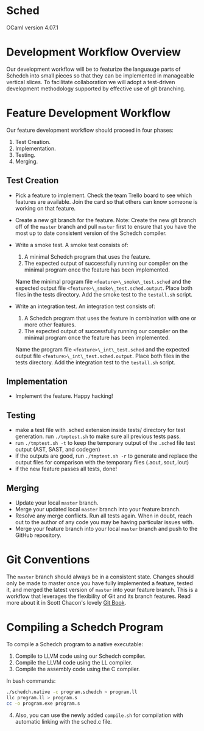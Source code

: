 # Sched

OCaml version 4.07.1

# Development Workflow Overview

Our development workflow will be to featurize the languauge parts of Schedch
into small pieces so that they can be implemented in manageable vertical
slices. To facilitate collaboration we will adopt a test-driven development
methodology supported by effective use of git branching.

# Feature Development Workflow

Our feature development workflow should proceed in four phases:

1. Test Creation.
2. Implementation.
3. Testing.
4. Merging.

## Test Creation

- Pick a feature to implement. Check the team Trello board to see which
  features are available. Join the card so that others can know someone is
  working on that feature.
- Create a new git branch for the feature. Note: Create the new git branch off
  of the `master` branch and pull `master` first to ensure that you have the
  most up to date consistent version of the Schedch compiler.
- Write a smoke test. A smoke test consists of:

  1. A minimal Schedch program that uses the feature.
  2. The expected output of successfully running our compiler on the minimal
     program once the feature has been implemented.

  Name the minimal program file `<feature>\_smoke\_test.sched` and the expected
  output file `<feature>\_smoke\_test.sched.output`. Place both files in the
  tests directory. Add the smoke test to the `testall.sh` script.
- Write an integration test. An integration test consists of:

  1. A Schedch program that uses the feature in combination with one or more
     other features.
  2. The expected output of successfully running our compiler on the minimal
     program once the feature has been implemented.

  Name the program file `<feature>\_int\_test.sched` and the expected output
  file `<feature>\_int\_test.sched.output`. Place both files in the tests
  directory. Add the integration test to the `testall.sh` script.

## Implementation

- Implement the feature. Happy hacking!

## Testing

- make a test file with .sched extension inside tests/ directory for test generation. run `./tmptest.sh` to make sure all previous tests pass.
- run `./tmptest.sh -t` to keep the temporary output of the `.sched` file test output (AST, SAST, and codegen)
- if the outputs are good, run `./tmptest.sh -r` to generate and replace the output files for comparison with the temporary files (.aout,.sout,.lout)
- if the new feature passes all tests, done!

## Merging

- Update your local `master` branch.
- Merge your updated local `master` branch into your feature branch.
- Resolve any merge conflicts. Run all tests again. When in doubt, reach out to
  the author of any code you may be having particular issues with.
- Merge your feature branch into your local `master` branch and push to the
  GitHub repository.

# Git Conventions

The `master` branch should always be in a consistent state. Changes should only
be made to master once you have fully implemented a feature, tested it, and
merged the latest version of `master` into your feature branch. This is a
workflow that leverages the flexibility of Git and its branch features. Read
more about it in Scott Chacon's lovely [Git
Book](https://git-scm.com/book/en/v2/Git-Branching-Branches-in-a-Nutshell).

# Compiling a Schedch Program

To compile a Schedch program to a native executable:

1. Compile to LLVM code using our Schedch compiler.
2. Compile the LLVM code using the LL compiler.
3. Compile the assembly code using the C compiler.

In bash commands:

```bash
./schedch.native -c program.schedch > program.ll
llc program.ll > program.s
cc -o program.exe program.s
```
4. Also, you can use the newly added ```compile.sh``` for compilation with automatic linking with the sched.c file.
